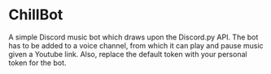 # ChillBot
A simple Discord music bot which draws upon the Discord.py API. The bot has to be added to a voice channel, from which it can play and pause music given a Youtube link. 
Also, replace the default token with your personal token for the bot. 
